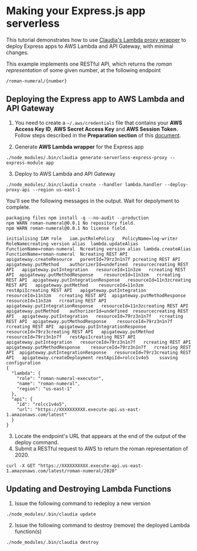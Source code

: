 # Making your Express.js app serverless
This tutorial demonstrates how to use [Claudia's Lambda proxy wrapper](https://claudiajs.com/tutorials/serverless-express.html) to deploy Express apps to AWS Lambda and API Gateway, with minimal changes.

This example implements one RESTful API, which returns the *roman representation* of some given number, at the following endpoint  
```
/roman-numeral/{number}
```
## Deploying the Express app to AWS Lambda and API Gateway
1. You need to create a `~/.aws/credentials` file that contains your **AWS Access Key ID**, **AWS Secret Access Key** and **AWS Session Token**.  Follow steps described in the **Preparation section** of this [document](../README.md#preparation).

2. Generate **AWS Lambda wrapper** for the Express app
```
./node_modules/.bin/claudia generate-serverless-express-proxy --express-module app
```
3. Deploy to AWS Lambda and API Gateway
```
./node_modules/.bin/claudia create --handler lambda.handler --deploy-proxy-api --region us-east-1
```
You'll see the following messages in the output. Wait for depolyment to complete.
```
packaging files	npm install -q --no-audit --production
npm WARN roman-numeral@0.0.1 No repository field.
npm WARN roman-numeral@0.0.1 No license field.

initialising IAM role	iam.putRolePolicy	PolicyName=log-writer	RoleNamecreating version alias	lambda.updateAlias	FunctionName=roman-numeral	Ncreating version alias	lambda.createAlias	FunctionName=roman-numeral	Ncreating REST API	apigateway.createResource	parentId=79rz3n1n7f	pcreating REST API	apigateway.putMethod	authorizerId=undefined	resourcecreating REST API	apigateway.putIntegration	resourceId=11n3zm	rcreating REST API	apigateway.putMethodResponse	resourceId=11n3zm	rcreating REST API	apigateway.putIntegrationResponse	resourceId=11n3zcreating REST API	apigateway.putMethod	resourceId=11n3zm	restApiIcreating REST API	apigateway.putIntegration	resourceId=11n3zm	rcreating REST API	apigateway.putMethodResponse	resourceId=11n3zm	rcreating REST API	apigateway.putIntegrationResponse	resourceId=11n3zcreating REST API	apigateway.putMethod	authorizerId=undefined	resourcecreating REST API	apigateway.putIntegration	resourceId=79rz3n1n7f	rcreating REST API	apigateway.putMethodResponse	resourceId=79rz3n1n7f	rcreating REST API	apigateway.putIntegrationResponse	resourceId=79rz3creating REST API	apigateway.putMethod	resourceId=79rz3n1n7f	restApiIcreating REST API	apigateway.putIntegration	resourceId=79rz3n1n7f	rcreating REST API	apigateway.putMethodResponse	resourceId=79rz3n1n7f	rcreating REST API	apigateway.putIntegrationResponse	resourceId=79rz3creating REST API	apigateway.createDeployment	restApiId=rolcc1v4o5	ssaving configuration
{
  "lambda": {
    "role": "roman-numeral-executor",
    "name": "roman-numeral",
    "region": "us-east-1"
  },
  "api": {
    "id": "rolcc1v4o5",
    "url": "https://XXXXXXXXXX.execute-api.us-east-1.amazonaws.com/latest"
  }
}

```
3. Locate the endpoint's URL that appears at the end of the output of the deploy command.
4. Submit a RESTful request to AWS to return the roman representation of 2020.
```
curl -X GET "https://XXXXXXXXXX.execute-api.us-east-1.amazonaws.com/latest/roman-numeral/2020"
```
## Updating and Destroying Lambda Functions
1. Issue the following command to redeploy a new version
```
./node_modules/.bin/claudia update
```
2. Issue the following command to destroy (remove) the deployed Lambda function(s)
```
./node_modules/.bin/claudia destroy
```
